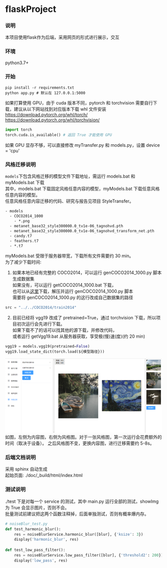 # flaskProject

### 说明

本项目使用flask作为后端，采用网页的形式进行展示，交互

### 环境

python3.7+

### 开始

```
pip install -r requirements.txt
python app.py # 默认在 127.0.0.1:5000
```
如果打算使用 GPU，由于 cuda 版本不同，pytorch 和 torchvision 需要自行下载，建议从以下网站找到对应版本下载 whl 文件安装 \
https://download.pytorch.org/whl/torch/ \
https://download.pytorch.org/whl/torchvision/
```python
import torch
torch.cuda.is_available() # 返回 True 才能使用 GPU
```
如果 GPU 显存不够，可以直接修改 myTransfer.py 和 models.py，设置 device = 'cpu'

### 风格迁移说明
<code>models</code>下包含风格迁移的模型文件下载地址，需运行 models.bat 和 myModels.bat 下载 \
其中，models.bat 下载固定风格任意内容的模型，myModels.bat 下载任意风格任意内容的模型。\
任意风格任意内容迁移的代码、研究与报告见项目 StyleTransfer。
```
- models
  - COCO2014_1000
    - *.png
  - metanet_base32_style300000.0_tv1e-06_tagnohvd.pth
  - metanet_base32_style300000.0_tv1e-06_tagnohvd_transform_net.pth
  - candy.t7
  - feathers.t7
  - *.t7
```
myModels.bat 受限于服务器带宽，下载所有文件需要约 30 min。\
为了减少下载时间:
1. 如果本地已经有完整的 COCO2014，可以运行 genCOCO2014_1000.py 脚本生成数据集 \
如果没有，可以运行 getCOCO2014_1000.bat 下载， \
也可以从[这里](http://images.cocodataset.org/zips/train2014.zip)下载，解压并运行 genCOCO2014_1000.py 脚本 \
需要将 genCOCO2014_1000.py 的这行改成自己数据集的路径
```python
src = "../../COCO2014/train2014"
```
2. 目前已经将 vgg19 改成了 pretrained=True，通过 torchvision 下载，所以项目初次运行会先进行下载。 \
如果下载不了的话可以找其他的源下载，并修改代码，\
或者运行 getVgg19.bat 从服务器获取，享受极(慢)速(度)(约 20 min)
```python
vgg19 = models.vgg19(pretrained=False)
vgg19.load_state_dict(torch.load(${模型路径}))
```

![style transfer](docImg/style_transfer.png)
如图，左侧为内容图，右侧为风格图。对于一张风格图，第一次运行会花费额外的时间（取决于设备）。
之后风格图不变，更换内容图，进行迁移需要约 5-8s。

### 后端文档说明
采用 sphinx 自动生成 \
起始页面: ./doc/_build/html/index.html

### 测试说明
./test 下是对每一个 service 的测试，其中 main.py 运行全部的测试，showImg 为 True 会显示图片，否则不会。\
批量测试前建议把这两个函数注释掉，后面单独测试，否则有概率爆内存。
```python
# noiseBlur_test.py
def test_harmonic_blur():
    res = noiseBlurService.harmonic_blur([blur], {'ksize': 3})
    display('harmonic_blur', res)

def test_low_pass_filter():
    res = noiseBlurService.low_pass_filter([blur], {'threshold2': 200})
    display('low_pass', res)
```

